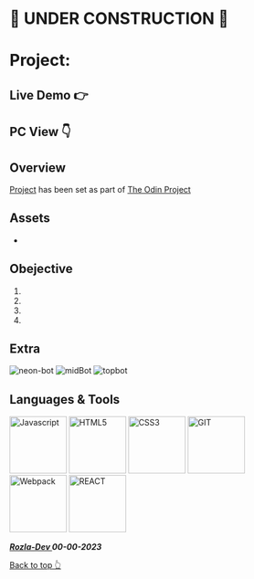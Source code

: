 # 🚫 UNDER CONSTRUCTION 🚫

# Project:

## Live Demo 👉

## PC View 👇

## Overview

[Project]() has been set as part of [The Odin Project](https://www.theodinproject.com/)

## Assets

-

## Obejective

1.
2.
3.
4.

## Extra
![neon-bot](https://github.com/curveservices/immutable/assets/101556296/52866b8c-9d7f-4dd0-98cc-90ff3c9ec472)
![midBot](https://github.com/curveservices/immutable/assets/101556296/01027e71-cc44-497e-a790-09bb5908e57f)
![topbot](https://github.com/curveservices/immutable/assets/101556296/cc53f3b1-cfe1-42a5-b8b7-b2e604852182)
## Languages & Tools

<a href="https://javascript.info/">
    <img width="100" alt="Javascript" src="https://cdn.jsdelivr.net/gh/devicons/devicon/icons/javascript/javascript-plain.svg" /></a> 
<a href="https://html.com/html5/">
    <img width="100" alt="HTML5" src="https://cdn.jsdelivr.net/gh/devicons/devicon/icons/html5/html5-plain-wordmark.svg" /></a> 
<a href="https://css3.com/">
    <img width="100" alt="CSS3" src="https://cdn.jsdelivr.net/gh/devicons/devicon/icons/css3/css3-plain-wordmark.svg" /></a> 
<a href="https://git-scm.com/">
    <img width="100" alt="GIT" src="https://cdn.jsdelivr.net/gh/devicons/devicon/icons/git/git-original.svg" /></a>
<a href="https://webpack.js.org/">
    <img width="100" alt="Webpack"src="https://cdn.jsdelivr.net/gh/devicons/devicon/icons/webpack/webpack-original.svg" /></a>
<a href="https://react.dev/">
    <img width="100" alt="REACT" src="https://cdn.jsdelivr.net/gh/devicons/devicon/icons/react/react-original.svg" /></a>

**_<a href="https://twitter.com/Crypto_Rozla"> Rozla-Dev </a> 00-00-2023_**

[Back to top 👆](#project)
